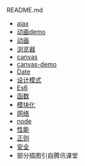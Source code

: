 README.md
* [ajax](./ajax.md)
* [动画demo](./animation.html)
* [动画](./animation.md)
* [浏览器](./browser.md)
* [canvas](./canvas.md)
* [canvas-demo](./canvas.html)
* [Date](./Date.md)
* [设计模式](./designPattern.md)
* [Es6](./ES6.md)
* [函数](./func.md)
* [模块化](./modularity.md)
* [网络](./network.md)
* [node](./node.md)
* [性能](./performance.md)
* [正则](./regexp.md)
* [安全](./safe.md)
* 部分插图引自腾讯课堂

